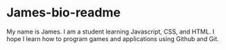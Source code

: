 # James-bio-readme
My name is James. I am a student learning Javascript, CSS, and HTML. I hope I learn how to program games and applications using Github and Git.
